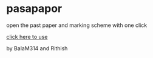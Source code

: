 # pasapapor
open the past paper and marking scheme with one click

[click here to use](https://balam314.github.io/pasapapor)

by BalaM314 and Rithish